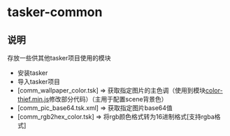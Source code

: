 # tasker-common



## 说明
存放一些供其他tasker项目使用的模块
* 安装tasker
* 导入tasker项目
* [comm_wallpaper_color.tsk] => 获取指定图片的主色调（使用到模块[color-thief.min.js](https://github.com/lokesh/color-thief)修改部分代码）（主用于配置scene背景色）
* [comm_pic_base64.tsk.xml] => 获取指定图片base64值
* [comm_rgb2hex_color.tsk] => 将rgb颜色格式转为16进制格式[支持rgba格式]